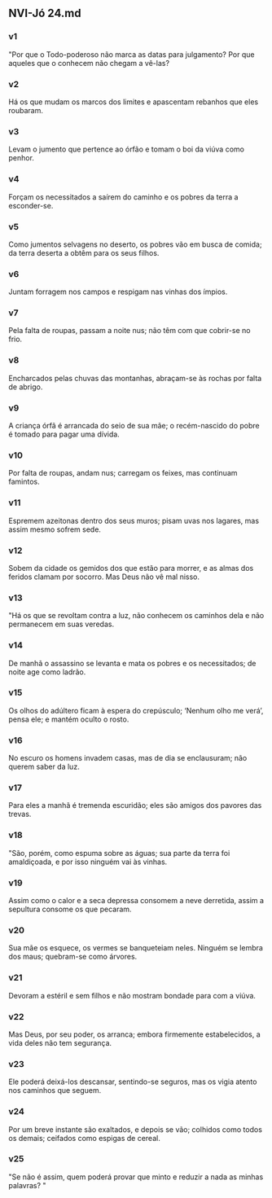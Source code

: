 ## NVI-Jó 24.md
### v1
 "Por que o Todo-poderoso não marca as datas para julgamento? Por que aqueles que o conhecem não chegam a vê-las?
### v2
 Há os que mudam os marcos dos limites e apascentam rebanhos que eles roubaram.
### v3
 Levam o jumento que pertence ao órfão e tomam o boi da viúva como penhor.
### v4
 Forçam os necessitados a saírem do caminho e os pobres da terra a esconder-se.
### v5
 Como jumentos selvagens no deserto, os pobres vão em busca de comida; da terra deserta a obtêm para os seus filhos.
### v6
 Juntam forragem nos campos e respigam nas vinhas dos ímpios.
### v7
 Pela falta de roupas, passam a noite nus; não têm com que cobrir-se no frio.
### v8
 Encharcados pelas chuvas das montanhas, abraçam-se às rochas por falta de abrigo.
### v9
 A criança órfã é arrancada do seio de sua mãe; o recém-nascido do pobre é tomado para pagar uma dívida.
### v10
 Por falta de roupas, andam nus; carregam os feixes, mas continuam famintos.
### v11
 Espremem azeitonas dentro dos seus muros; pisam uvas nos lagares, mas assim mesmo sofrem sede.
### v12
 Sobem da cidade os gemidos dos que estão para morrer, e as almas dos feridos clamam por socorro. Mas Deus não vê mal nisso.
### v13
 "Há os que se revoltam contra a luz, não conhecem os caminhos dela e não permanecem em suas veredas.
### v14
 De manhã o assassino se levanta e mata os pobres e os necessitados; de noite age como ladrão.
### v15
 Os olhos do adúltero ficam à espera do crepúsculo; ‘Nenhum olho me verá’, pensa ele; e mantém oculto o rosto.
### v16
 No escuro os homens invadem casas, mas de dia se enclausuram; não querem saber da luz.
### v17
 Para eles a manhã é tremenda escuridão; eles são amigos dos pavores das trevas.
### v18
 "São, porém, como espuma sobre as águas; sua parte da terra foi amaldiçoada, e por isso ninguém vai às vinhas.
### v19
 Assim como o calor e a seca depressa consomem a neve derretida, assim a sepultura consome os que pecaram.
### v20
 Sua mãe os esquece, os vermes se banqueteiam neles. Ninguém se lembra dos maus; quebram-se como árvores.
### v21
 Devoram a estéril e sem filhos e não mostram bondade para com a viúva.
### v22
 Mas Deus, por seu poder, os arranca; embora firmemente estabelecidos, a vida deles não tem segurança.
### v23
 Ele poderá deixá-los descansar, sentindo-se seguros, mas os vigia atento nos caminhos que seguem.
### v24
 Por um breve instante são exaltados, e depois se vão; colhidos como todos os demais; ceifados como espigas de cereal.
### v25
 "Se não é assim, quem poderá provar que minto e reduzir a nada as minhas palavras? "
